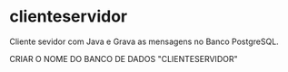 # clienteservidor
Cliente sevidor com Java e Grava as mensagens no Banco PostgreSQL.

CRIAR O NOME DO BANCO DE DADOS "CLIENTESERVIDOR"
